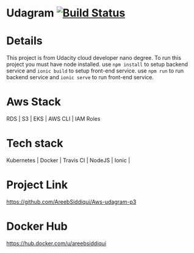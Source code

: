 

# Udagram [![Build Status](https://travis-ci.org/AreebSiddiqui/Aws-udagram-p3.svg?branch=master)](https://travis-ci.org/AreebSiddiqui/Aws-udagram-p3)
# Details
This project is from Udacity cloud developer nano degree.
To run this project you must have node installed.
use `npm install` to setup backend service and `ionic build` to setup front-end service.
use `npm run` to run backend service and `ionic serve` to run front-end service.

# Aws Stack
RDS | S3 | EKS | AWS CLI | IAM Roles

# Tech stack
Kubernetes | Docker | Travis CI | NodeJS | Ionic | 

# Project Link
https://github.com/AreebSiddiqui/Aws-udagram-p3

# Docker Hub
https://hub.docker.com/u/areebsiddiqui
